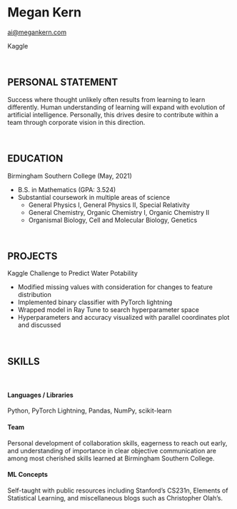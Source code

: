 <h1> Megan Kern </h1>

ai@megankern.com

Kaggle

<br>
<h2> PERSONAL STATEMENT </h2> 

Success where thought unlikely often results from learning to learn differently. Human understanding of learning will expand with evolution of artificial intelligence. Personally, this drives desire to contribute within a team through corporate vision in this direction.

<br>
<h2> EDUCATION </h2>

Birmingham Southern College (May, 2021)
- B.S. in Mathematics (GPA: 3.524)
- Substantial coursework in multiple areas of science
  - General Physics I, General Physics II, Special Relativity
  - General Chemistry, Organic Chemistry I, Organic Chemistry II
  - Organismal Biology, Cell and Molecular Biology, Genetics

<br>
<h2> PROJECTS </h2>

Kaggle Challenge to Predict Water Potability
- Modified missing values with consideration for changes to feature distribution
- Implemented binary classifier with PyTorch lightning 
- Wrapped model in Ray Tune to search hyperparameter space 
- Hyperparameters and accuracy visualized with parallel coordinates plot and discussed

<br>
<h2> SKILLS </h2>

<br>
<h4> Languages / Libraries </h4>
Python, PyTorch Lightning, Pandas, NumPy, scikit-learn

<br>
<h4> Team </h4>
Personal development of collaboration skills, eagerness to reach out early, and understanding of importance in clear objective communication are among most cherished skills learned at Birmingham Southern College.

<br>
<h4> ML Concepts </h4>
Self-taught with public resources including Stanford’s CS231n, Elements of Statistical Learning, and miscellaneous blogs such as Christopher Olah’s.
